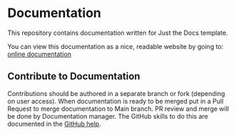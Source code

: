 # Documentation

This repository contains documentation written for Just the Docs template.

You can view this documentation as a nice, readable website by going to: [online documentation](https://climatesmartagcollab.github.io/Documentation/)

## Contribute to Documentation

Contributions should be authored in a separate branch or fork (depending on user access). When documentation is ready to be merged put in a Pull Request to merge documentation to Main branch. PR review and merge will be done by Documentation manager. The GitHub skills to do this are documented in the [GitHub help](https://climatesmartagcollab.github.io/Documentation/github/).
